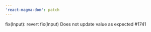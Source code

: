 ```yaml
---
'react-magma-dom': patch
---
```


fix(Input): revert fix(Input) Does not update value as expected #1741
